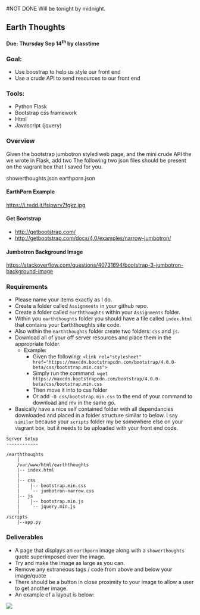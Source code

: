 #NOT DONE 
Will be tonight by midnight.

## Earth Thoughts
#### Due: Thursday Sep 14<sup>th</sup> by classtime

### Goal: 
- Use boostrap to help us style our front end 
- Use a crude API to send resources to our front end

### Tools:
- Python Flask
- Bootstrap css framework
- Html
- Javascript (jquery)

### Overview

Given the bootstrap jumbotron styled web page, and the mini crude API the we wrote in Flask, add two 
The following two json files should be present on the vagrant box that I saved for you. 

showerthoughts.json
earthporn.json

#### EarthPorn Example
https://i.redd.it/fsipwrv7fgkz.jpg


#### Get Bootstrap
- http://getbootstrap.com/
- http://getbootstrap.com/docs/4.0/examples/narrow-jumbotron/

#### Jumbotron Background Image
https://stackoverflow.com/questions/40731694/bootstrap-3-jumbotron-background-image


### Requirements

- Please name your items exactly as I do.
- Create a folder called `Assignments` in your github repo. 
- Create a folder called `earththoughts` within your `Assignments` folder.
- Within you `earththoughts` folder you should have a file called `index.html` that contains your Earththoughts site code.
- Also within the `earththoughts` folder create two folders: `css` and `js`.
- Download all of your off server resources and place them in the appropriate folder.
    - Example:
        - Given the following: `<link rel="stylesheet" href="https://maxcdn.bootstrapcdn.com/bootstrap/4.0.0-beta/css/bootstrap.min.css">`
        - Simply run the command: `wget https://maxcdn.bootstrapcdn.com/bootstrap/4.0.0-beta/css/bootstrap.min.css`
        - Then move it into to css folder
        - Or add `-O css/bootstrap.min.css` to the end of your command to download and mv in the same go.
- Basically have a nice self contained folder with all dependancies downloaded and placed in a folder structure similar to below. I say `similar` because your `scripts` folder my be somewhere else on your vagrant box, but it needs to be uploaded with your front end code. 
```
Server Setup
------------

/earththoughts
    |
    /var/www/html/earththoughts
    |-- index.html
    |
    |-- css
    |    |-- bootstrap.min.css
    |    `-- jumbotron-narrow.css
    |-- js
    |    |-- bootstrap.min.js
    |    `-- jquery.min.js
    |
/scripts
    |--app.py
```

### Deliverables

- A page that displays an `earthporn` image along with a `showerthoughts` quote superimposed over the image.
- Try and make the image as large as you can.
- Remove any extraneous tags / code from above and below your image/quote
- There should be a button in close proximity to your image to allow a user to get another image. 
- An example of a layout is below:

![](https://d3vv6lp55qjaqc.cloudfront.net/items/00403s1K2k1H0A060U1G/earththoughts.png?X-CloudApp-Visitor-Id=1094421)
